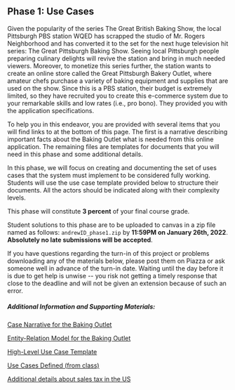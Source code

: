 Phase 1: Use Cases
-

Given the popularity of the series The Great British Baking Show, the local Pittsburgh PBS station WQED has scrapped the studio of Mr. Rogers Neighborhood and has converted it to the set for the next huge television hit series: The Great Pittsburgh Baking Show.  Seeing local Pittsburgh people preparing culinary delights will revive the station and bring in much needed viewers.  Moreover, to monetize this series further, the station wants to create an online store called the Great Pittsburgh Bakery Outlet, where amateur chefs purchase a variety of baking equipment and supplies that are used on the show.  Since this is a PBS station, their budget is extremely limited, so they have recruited you to create this e-commerce system due to your remarkable skills and low rates (i.e., pro bono). They provided you with the application specifications. 

To help you in this endeavor, you are provided with several items that you will find links to at the bottom of this page. The first is a narrative describing important facts about the Baking Outlet what is needed from this online application. The remaining files are templates for documents that you will need in this phase and some additional details.

In this phase, we will focus on creating and documenting the set of uses cases that the system must implement to be considered fully working. Students will use the use case template provided below to structure their documents. All the actors should be indicated along with their complexity levels. 

This phase will constitute **3 percent** of your final course grade.

Student solutions to this phase are to be uploaded to canvas in a zip file named as follows: `andrewID_phase1.zip` by **11:59PM on January 26th, 2022**. **Absolutely no late submissions will be accepted**.

If you have questions regarding the turn-in of this project or problems downloading any of the materials below, please post them on Piazza or ask someone well in advance of the turn-in date. Waiting until the day before it is due to get help is unwise -- you risk not getting a timely response that close to the deadline and will not be given an extension because of such an error.

##### Additional Information and Supporting Materials:

[Case Narrative for the Baking Outlet](https://github.com/S22-67-272Q/67-272Q-P1/blob/main/baking_outlet_narrative.pdf)

[Entity-Relation Model for the Baking Outlet](https://github.com/S22-67-272Q/67-272Q-P1/blob/main/gpbo_erd.pdf)

[High-Level Use Case Template](https://github.com/S22-67-272Q/67-272Q-P1/blob/main/HL_use_cases_template.doc)

[Use Cases Defined (from class)](https://github.com/S22-67-272Q/67-272Q-P1/blob/main/use_cases_defined.txt)

[Additional details about sales tax in the US](https://github.com/S22-67-272Q/67-272Q-P1/tree/main/additional_details)



